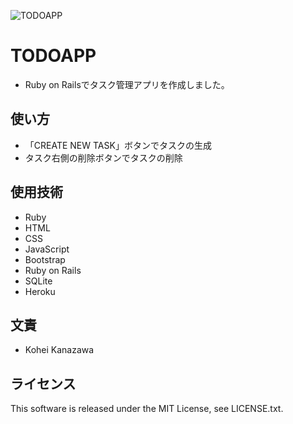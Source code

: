 ![TODOAPP](https://user-images.githubusercontent.com/84620235/160272987-50a3ae7f-8c10-4475-b2f7-695fe3ce1f88.png)

# TODOAPP

* Ruby on Railsでタスク管理アプリを作成しました。

## 使い方

* 「CREATE NEW TASK」ボタンでタスクの生成
* タスク右側の削除ボタンでタスクの削除

## 使用技術

* Ruby
* HTML
* CSS
* JavaScript
* Bootstrap
* Ruby on Rails
* SQLite
* Heroku

## 文責

* Kohei Kanazawa

## ライセンス

This software is released under the MIT License, see LICENSE.txt.
